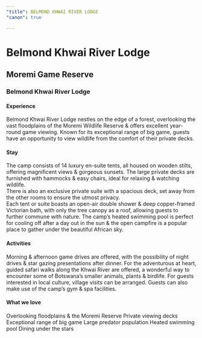 ```yaml
---
"title": BELMOND KHWAI RIVER LODGE
"canon": true

---
```


# Belmond Khwai River Lodge
## Moremi Game Reserve
### Belmond Khwai River Lodge

#### Experience
Belmond Khwai River Lodge nestles on the edge of a forest, overlooking the vast floodplains of the Moremi Wildlife Reserve &amp; offers excellent year-round game viewing.
Known for its exceptional range of big game, guests have an opportunity to view wildlife from the comfort of their private decks.

#### Stay
The camp consists of 14 luxury en-suite tents, all housed on wooden stilts, offering magnificent views &amp; gorgeous sunsets.  The large private decks are furnished with hammocks &amp; easy chairs, ideal for relaxing &amp; watching wildlife.  
There is also an exclusive private suite with a spacious deck, set away from the other rooms to ensure the utmost privacy.  
Each tent or suite boasts an open-air double shower &amp; deep copper-framed Victorian bath, with only the tree canopy as a roof, allowing guests to further commune with nature.
The camp’s heated swimming pool is perfect for cooling off after a day out in the sun &amp; the open campfire is a popular place to gather under the beautiful African sky.

#### Activities
Morning &amp; afternoon game drives are offered, with the possibility of night drives &amp; star gazing presentations after dinner.  For the adventurous at heart, guided safari walks along the Khwai River are offered, a wonderful way to encounter some of Botswana’s smaller animals, plants &amp; birdlife.
For guests interested in local culture, village visits can be arranged.  Guests can also make use of the camp’s gym &amp; spa facilities.


#### What we love
Overlooking floodplains &amp; the Moremi Reserve
Private viewing decks
Exceptional range of big game
Large predator population
Heated swimming pool
Dining under the stars